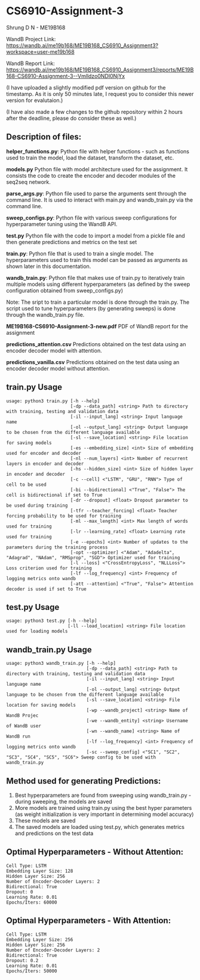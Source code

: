 # CS6910-Assignment-3
Shrung D N - ME19B168 

WandB Project Link: https://wandb.ai/me19b168/ME19B168_CS6910_Assignment3?workspace=user-me19b168

WandB Report Link: https://wandb.ai/me19b168/ME19B168_CS6910_Assignment3/reports/ME19B168-CS6910-Assignment-3--Vmlldzo0NDI0NjYx

(I have uploaded a slightly modified pdf version on github for the timestamp. As it is only 50 minutes late, I request you to consider this newer version for evalutaion.)

(I have also made a few changes to the github repository within 2 hours after the deadline, please do consider these as well.)


## Description of files:

**helper_functions.py**: 
Python file with helper functions - such as functions used to train the model, load the dataset, transform the dataset, etc.

**models.py**
Python file with model architecture used for the assignment. It consists the code to create the encoder and decoder modules of the seq2seq network.

**parse_args.py**:
Python file used to parse the arguments sent through the command line. It is used to interact with main.py and wandb_train.py via the command line.

**sweep_configs.py**:
Python file with various sweep configurations for hyperparameter tuning using the WandB API.

**test.py**
Python file with the code to import a model from a pickle file and then generate predictions and metrics on the test set

**train.py**:
Python file that is used to train a single model. The hyperparameters used to train this model can be passed as arguments as shown later in this documentation.

**wandb_train.py**:
Python file that makes use of train.py to iteratively train multiple models using different hyperparameters (as defined by the sweep configuration obtained from sweep_configs.py)

Note: The sript to train a particular model is done through the train.py. The script used to tune hyperparameters (by generating sweeps) is done through the wandb_train.py file.

**ME19B168-CS6910-Assignment-3-new.pdf**
PDF of WandB report for the assignment 

**predictions_attention.csv**
Predictions obtained on the test data using an encoder decoder model with attention.

**predictions_vanilla.csv**
Predictions obtained on the test data using an encoder decoder model without attention.

## train.py Usage
```
usage: python3 train.py [-h --help]
                        [-dp --data_path] <string> Path to directory with training, testing and validation data 
                        [-il --input_lang] <string> Input language name
                        [-ol --output_lang] <string> Output language to be chosen from the different language available
                        [-sl --save_location] <string> File location for saving models 
                        [-es --embedding_size] <int> Size of embedding used for encoder and decoder
                        [-nl --num_layers] <int> Number of recurrent layers in encoder and decoder
                        [-hs --hidden_size] <int> Size of hidden layer in encoder and decoder
                        [-c --cell] <"LSTM", "GRU", "RNN"> Type of cell to be used 
                        [-bi --bidirectional] <"True", "False"> The cell is bidirectional if set to True
                        [-dr --dropout] <float> Dropout parameter to be used during training
                        [-tfr --teacher_forcing] <float> Teacher forcing probability to be used for training
                        [-ml --max_length] <int> Max length of words used for training
                        [-lr --learning_rate] <float> Learning rate used for training
                        [-e --epochs] <int> Number of updates to the parameters during the training process 
                        [-opt --optimizer] <"Adam", "Adadelta", "Adagrad", "NAdam", "RMSprop", "SGD"> Optimizer used for training
                        [-l --loss] <"CrossEntropyLoss", "NLLLoss"> Loss criterion used for training
                        [-lf --log_frequency] <int> Frequency of logging metrics onto wandb
                        [-att --attention] <"True", "False"> Attention decoder is used if set to True	
```

## test.py Usage
```
usage: python3 test.py [-h --help]
                       [-ll --load_location] <string> File location used for loading models 
```

## wandb_train.py Usage
```
usage: python3 wandb_train.py [-h --help]
                              [-dp --data_path] <string> Path to directory with training, testing and validation data 
                              [-il --input_lang] <string> Input language name
                              [-ol --output_lang] <string> Output language to be chosen from the different language available
                              [-sl --save_location] <string> File location for saving models 
                              [-wp --wandb_project] <string> Name of WandB Projec
                              [-we --wandb_entity] <string> Username of WandB user
                              [-wn --wandb_name] <string> Name of WandB run
                              [-lf --log_frequency] <int> Frequency of logging metrics onto wandb
                              [-sc --sweep_config] <"SC1", "SC2", "SC3", "SC4", "SC5", "SC6"> Sweep config to be used with wandb_train.py
```

## Method used for generating Predictions:
1. Best hyperparameters are found from sweeping using wandb_train.py - during sweeping, the models are saved
2. More models are trained using train.py using the best hyper parameters (as weight initialization is very important in determining model accuracy)
3. These models are saved
4. The saved models are loaded using test.py, which generates metrics and predictions on the test data

## Optimal Hyperparameters - Without Attention:
```
Cell Type: LSTM
Embedding Layer Size: 128
Hidden Layer Size: 256
Number of Encoder-Decoder Layers: 2
Bidirectional: True
Dropout: 0
Learning Rate: 0.01
Epochs/Iters: 60000
```

## Optimal Hyperparameters - With Attention:
```
Cell Type: LSTM
Embedding Layer Size: 256
Hidden Layer Size: 256
Number of Encoder-Decoder Layers: 2
Bidirectional: True
Dropout: 0.2
Learning Rate: 0.01
Epochs/Iters: 50000
```